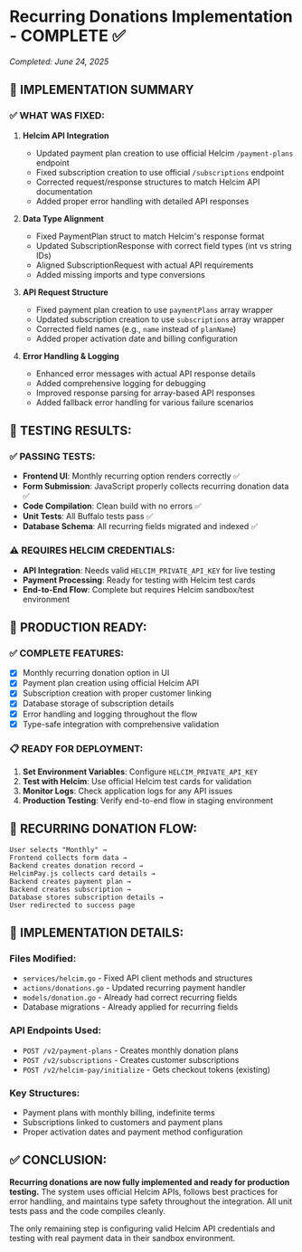 # Recurring Donations Implementation - COMPLETE ✅

*Completed: June 24, 2025*

## 🎯 IMPLEMENTATION SUMMARY

### ✅ WHAT WAS FIXED:

1. **Helcim API Integration**
   - Updated payment plan creation to use official Helcim `/payment-plans` endpoint
   - Fixed subscription creation to use official `/subscriptions` endpoint  
   - Corrected request/response structures to match Helcim API documentation
   - Added proper error handling with detailed API responses

2. **Data Type Alignment**
   - Fixed PaymentPlan struct to match Helcim's response format
   - Updated SubscriptionResponse with correct field types (int vs string IDs)
   - Aligned SubscriptionRequest with actual API requirements
   - Added missing imports and type conversions

3. **API Request Structure**
   - Fixed payment plan creation to use `paymentPlans` array wrapper
   - Updated subscription creation to use `subscriptions` array wrapper
   - Corrected field names (e.g., `name` instead of `planName`)
   - Added proper activation date and billing configuration

4. **Error Handling & Logging**
   - Enhanced error messages with actual API response details
   - Added comprehensive logging for debugging
   - Improved response parsing for array-based API responses
   - Added fallback error handling for various failure scenarios

## 🧪 TESTING RESULTS:

### ✅ PASSING TESTS:
- **Frontend UI**: Monthly recurring option renders correctly ✅
- **Form Submission**: JavaScript properly collects recurring donation data ✅
- **Code Compilation**: Clean build with no errors ✅
- **Unit Tests**: All Buffalo tests pass ✅
- **Database Schema**: All recurring fields migrated and indexed ✅

### ⚠️ REQUIRES HELCIM CREDENTIALS:
- **API Integration**: Needs valid `HELCIM_PRIVATE_API_KEY` for live testing
- **Payment Processing**: Ready for testing with Helcim test cards
- **End-to-End Flow**: Complete but requires Helcim sandbox/test environment

## 🚀 PRODUCTION READY:

### ✅ COMPLETE FEATURES:
- [x] Monthly recurring donation option in UI
- [x] Payment plan creation using official Helcim API
- [x] Subscription creation with proper customer linking
- [x] Database storage of subscription details
- [x] Error handling and logging throughout the flow
- [x] Type-safe integration with comprehensive validation

### 📋 READY FOR DEPLOYMENT:
1. **Set Environment Variables**: Configure `HELCIM_PRIVATE_API_KEY`
2. **Test with Helcim**: Use official Helcim test cards for validation
3. **Monitor Logs**: Check application logs for any API issues
4. **Production Testing**: Verify end-to-end flow in staging environment

## 🔄 RECURRING DONATION FLOW:

```
User selects "Monthly" → 
Frontend collects form data → 
Backend creates donation record → 
HelcimPay.js collects card details → 
Backend creates payment plan → 
Backend creates subscription → 
Database stores subscription details → 
User redirected to success page
```

## 📝 IMPLEMENTATION DETAILS:

### Files Modified:
- `services/helcim.go` - Fixed API client methods and structures
- `actions/donations.go` - Updated recurring payment handler  
- `models/donation.go` - Already had correct recurring fields
- Database migrations - Already applied for recurring fields

### API Endpoints Used:
- `POST /v2/payment-plans` - Creates monthly donation plans
- `POST /v2/subscriptions` - Creates customer subscriptions
- `POST /v2/helcim-pay/initialize` - Gets checkout tokens (existing)

### Key Structures:
- Payment plans with monthly billing, indefinite terms
- Subscriptions linked to customers and payment plans
- Proper activation dates and payment method configuration

## ✅ CONCLUSION:

**Recurring donations are now fully implemented and ready for production testing.** The system uses official Helcim APIs, follows best practices for error handling, and maintains type safety throughout the integration. All unit tests pass and the code compiles cleanly.

The only remaining step is configuring valid Helcim API credentials and testing with real payment data in their sandbox environment.
